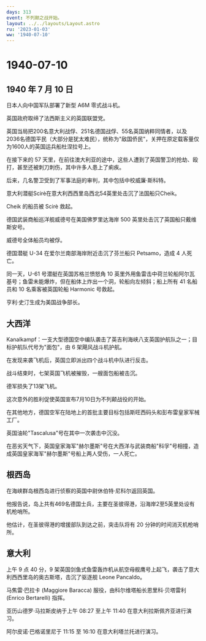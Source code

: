 ```yaml
---
days: 313
event: 不列颠之战开始。
layout: ../../layouts/Layout.astro
ru: '2023-01-03'
ww: '1940-07-10'
---
```


# 1940-07-10

## 1940 年 7 月 10 日

日本人向中国军队部署了新型 A6M 零式战斗机。

英国政府取缔了法西斯主义的英国联盟党。

英国当局把200名意大利战俘、251名德国战俘、55名英国纳粹同情者，以及2036名德国平民（大部分是犹太难民），统称为"敌国侨民"，关押在原定载客量仅为1600人的英国运兵船杜涅拉号上。

在接下来的 57
天里，在前往澳大利亚的途中，这些人遭到了英国警卫的抢劫、殴打，甚至还被刺刀刺伤，其中许多人患上了痢疾。

后来，几名警卫受到了军事法庭的审判，其中包括中校威廉·斯科特。

意大利潜艇Scirè在意大利西西里岛西北54英里处击沉了法国船只Cheik。

Cheik 的船员被 Scirè 救起。

德国武装商船巡洋舰威德号在美国佛罗里达海岸 500
英里处击沉了英国船只戴维斯安号。

威德号全体船员均被俘。

德国潜艇 U-34 在爱尔兰南部海岸附近击沉了芬兰船只 Petsamo，造成 4
人死亡。

同一天，U-61 号潜艇在英国苏格兰愤怒角 10
英里外用鱼雷击中荷兰轮船阿尔瓦基号；鱼雷未能爆炸，但在船体上炸出一个洞，轮船向左倾斜；船上所有
41 名船员和 10 名乘客被英国轮船 Harmonic 号救起。

亨利·史汀生成为美国战争部长。

## 大西洋

Kanalkampf：一支大型德国空中编队袭击了英吉利海峡八支英国护航队之一；目标护航队代号为"面包"，由
6 架飓风战斗机护航。

在发现来袭飞机后，英国立即派出四个战斗机中队进行反击。

战斗结束时，七架英国飞机被摧毁，一艘面包船被击沉。

德军损失了13架飞机。

这次意外的胜利促使英国宣布7月10日为不列颠战役的开始。

在其他地方，德国空军在陆地上的首批主要目标包括斯旺西码头和彭布雷皇家军械工厂。

英国油轮"Tascalusa"号在其中一次袭击中沉没。

在恶劣天气下，英国皇家海军"赫尔墨斯"号在大西洋与武装商船"科孚"号相撞，造成英国皇家海军"赫尔墨斯"号船上两人受伤，一人死亡。

## 根西岛

在海峡群岛根西岛进行侦察的英国中尉休伯特·尼科尔返回英国。

他报告说，岛上共有469名德国士兵，主要在圣彼得港，沿海岸2至5英里处设有机枪哨所。

他估计，在圣彼得港的增援部队到达之前，突击队将有 20
分钟的时间消灭机枪哨所。

## 意大利

上午 9 点 40 分，9
架英国剑鱼式鱼雷轰炸机从航空母舰鹰号上起飞，袭击了意大利西西里岛的奥古斯塔，击沉了驱逐舰
Leone Pancaldo。

马焦雷·巴拉卡 (Maggiore Baracca) 服役，由科尔维塔船长恩里科·贝塔雷利
(Enrico Bertarelli) 指挥。

亚历山德罗·马拉斯皮纳于上午 08:27 至上午 11:40
在意大利拉斯佩齐亚进行演习。

阿尔皮诺·巴格诺里尼于 11:15 至 16:10 在意大利塔兰托进行演习。